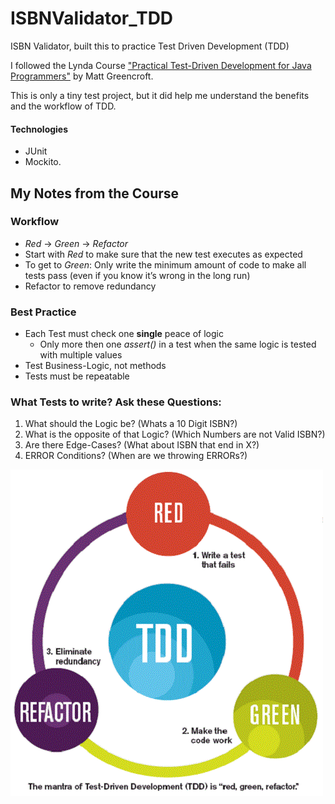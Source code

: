 # ISBNValidator_TDD
ISBN Validator, built this to practice Test Driven Development (TDD)

I followed the Lynda Course ["Practical Test-Driven Development for Java Programmers"](https://www.lynda.com/Software-Development-tutorials/Practical-Test-Driven-Development-Java-Programmers/777389-2.html) by Matt Greencroft.

This is only a tiny test project, but it did help me understand the benefits and the workflow of TDD.

#### Technologies
- JUnit 
- Mockito.

## My Notes from the Course

### Workflow

- *Red* -> *Green* -> *Refactor*
- Start with *Red* to make sure that the new test executes as expected
- To get to *Green*: Only write the minimum amount of code to make all tests pass (even if you know it’s wrong in the long run)
- Refactor to remove redundancy

### Best Practice
- Each Test must check one **single** peace of logic
    - Only more then one *assert()* in a test when the same logic is tested with multiple values 
- Test Business-Logic, not methods
- Tests must be repeatable

### What Tests to write? Ask these Questions:
1. What should the Logic be? (Whats a 10 Digit ISBN?)
2. What is the opposite of that Logic? (Which Numbers are not Valid ISBN?)
3. Are there Edge-Cases? (What about ISBN that end in X?)
4. ERROR Conditions? (When are we throwing ERRORs?)


![Work Flow](https://github.com/Fasust/ISBNValidator_TDD/blob/master/assets/tdd_flow.gif)


